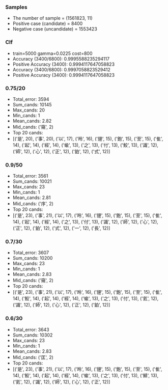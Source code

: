 ### Samples
* The number of sample = (1561823, 11)
* Positive case (candidate) = 8400
* Negative case (uncandidate) = 1553423

### Clf
* train=5000 gamma=0.0225 cost=800
* Accuracy (3400/6800): 0.9995588235294117
* Positive Accuracy (3400): 0.9994117647058823
* Accuracy (3400/6800): 0.9997058823529412
* Positive Accuracy (3400): 0.9994117647058823

### 0.75/20
* Total_error: 3594
* Sum_cands: 10145
* Max_cands: 20
* Min_cands: 1
* Mean_cands: 2.82
* Mid_cands: ('窺', 2)
* Top 20 cands:
*  [('是', 20), ('事', 20), ('以', 17), ('昤', 16), ('貍', 15), ('鉋', 15), ('至', 15), ('隹', 14), ('起', 14), ('經', 14), ('蝓', 13), ('之', 13), ('付', 13), ('鮫', 13), ('識', 12), ('師', 12), ('心', 12), ('正', 12), ('鉑', 12), ('式', 12)]

### 0.9/50
* Total_error: 3561
* Sum_cands: 10021
* Max_cands: 23
* Min_cands: 1
* Mean_cands: 2.81
* Mid_cands: ('序', 2)
* Top 20 cands:
*   [('是', 23), ('事', 21), ('以', 17), ('昤', 16), ('貍', 15), ('鉋', 15), ('至', 15), ('隹', 14), ('起', 14), ('經', 14), ('之', 13), ('付', 13), ('識', 12), ('師', 12), ('心', 12), ('正', 12), ('鉑', 12), ('式', 12), ('一', 12), ('長', 12)]

### 0.7/30
* Total_error: 3607
* Sum_cands: 10200
* Max_cands: 23
* Min_cands: 1
* Mean_cands: 2.83
* Mid_cands: ('窺', 2)
* Top 20 cands:
*  [('是', 23), ('事', 21), ('以', 17), ('昤', 16), ('貍', 15), ('鉋', 15), ('至', 15), ('隹', 14), ('鮫', 14), ('起', 14), ('經', 14), ('蝓', 13), ('之', 13), ('付', 13), ('氦', 12), ('識', 12), ('師', 12), ('心', 12), ('正', 12), ('鉑', 12)]

### 0.6/30
* Total_error: 3643
* Sum_cands: 10302
* Max_cands: 23
* Min_cands: 1
* Mean_cands: 2.83
* Mid_cands: ('匡', 2)
* Top 20 cands:
*  [('是', 23), ('事', 21), ('以', 17), ('昤', 16), ('貍', 15), ('鉋', 15), ('至', 15), ('隹', 14), ('鮫', 14), ('起', 14), ('經', 14), ('蝓', 13), ('之', 13), ('付', 13), ('鯖', 13), ('氦', 12), ('識', 12), ('師', 12), ('心', 12), ('正', 12)]

